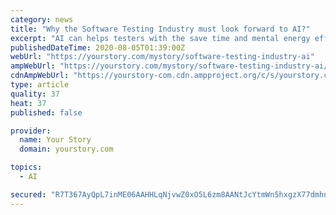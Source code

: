 ```yaml
---
category: news
title: "Why the Software Testing Industry must look forward to AI?"
excerpt: "AI can helps testers with the save time and mental energy efficient to build better testing experience with smart intelligence rather than manually way."
publishedDateTime: 2020-08-05T01:39:00Z
webUrl: "https://yourstory.com/mystory/software-testing-industry-ai"
ampWebUrl: "https://yourstory.com/mystory/software-testing-industry-ai/amp"
cdnAmpWebUrl: "https://yourstory-com.cdn.ampproject.org/c/s/yourstory.com/mystory/software-testing-industry-ai/amp"
type: article
quality: 37
heat: 37
published: false

provider:
  name: Your Story
  domain: yourstory.com

topics:
  - AI

secured: "R7T367AyQpL7inME06AAHHLqNjvwZ0xO5L6zm8AANtJcYtmWn5hxgzX77dmhnuqX82wFPQBqzlcU5Zcqw+/FuvlVrb4RGPWQ0lGKdrXaRjgfEs/iYx1jePOvzPVgHE6copx3re3QJUWwx5w9qVnDIo3nlCRhVn8gV9/xsbM8JLTeCoDf3/1S5XLTeoFQZfGq7TNj66N1qNABDy4qiP7+p+CQP+NwoPiZjIouLJMBqNqb40QWOHY6nmtyCuvFSM///Z0x1xXS4ooyr+gFcZNdUI4xhRNPW+yYQTbpOx8o3a/A86bort0cvXAunEdydq0igOtMbLGJq5Sv51LgW+kLsw==;LstsdaJ9laoYf756XKYl6w=="
---
```


